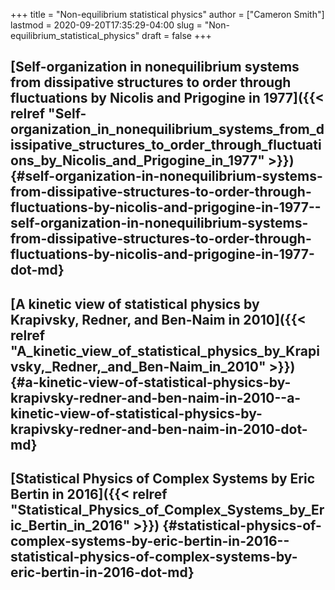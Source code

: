 +++
title = "Non-equilibrium statistical physics"
author = ["Cameron Smith"]
lastmod = 2020-09-20T17:35:29-04:00
slug = "Non-equilibrium_statistical_physics"
draft = false
+++

## [Self-organization in nonequilibrium systems from dissipative structures to order through fluctuations by Nicolis and Prigogine in 1977]({{< relref "Self-organization_in_nonequilibrium_systems_from_dissipative_structures_to_order_through_fluctuations_by_Nicolis_and_Prigogine_in_1977" >}}) {#self-organization-in-nonequilibrium-systems-from-dissipative-structures-to-order-through-fluctuations-by-nicolis-and-prigogine-in-1977--self-organization-in-nonequilibrium-systems-from-dissipative-structures-to-order-through-fluctuations-by-nicolis-and-prigogine-in-1977-dot-md}


## [A kinetic view of statistical physics by Krapivsky, Redner, and Ben-Naim in 2010]({{< relref "A_kinetic_view_of_statistical_physics_by_Krapivsky,_Redner,_and_Ben-Naim_in_2010" >}}) {#a-kinetic-view-of-statistical-physics-by-krapivsky-redner-and-ben-naim-in-2010--a-kinetic-view-of-statistical-physics-by-krapivsky-redner-and-ben-naim-in-2010-dot-md}


## [Statistical Physics of Complex Systems by Eric Bertin in 2016]({{< relref "Statistical_Physics_of_Complex_Systems_by_Eric_Bertin_in_2016" >}}) {#statistical-physics-of-complex-systems-by-eric-bertin-in-2016--statistical-physics-of-complex-systems-by-eric-bertin-in-2016-dot-md}

